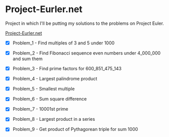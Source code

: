 # Project-Eurler.net

Project in which I'll be putting my solutions to the problems on Project Euler.

[Project-Eurler.net](https://projecteuler.net/about)

- [x] Problem_1 - Find multiples of 3 and 5 under 1000
- [x] Problem_2 - Find Fibonacci sequence even numbers under 4_000_000 and sum them
- [x] Problem_3 - Find prime factors for 600_851_475_143
- [x] Problem_4 - Largest palindrome product
- [x] Problem_5 - Smallest multiple
- [x] Problem_6 - Sum square difference
- [x] Problem_7 - 10001st prime
- [x] Problem_8 - Largest product in a series
- [x] Problem_9 - Get product of Pythagorean triple for sum 1000
 

